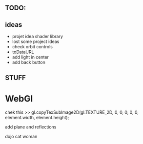 ## TODO:

## ideas

- projet idea shader library
- lost some project ideas
- check orbit controls
- toDataURL
- add light in center
- add back button

## STUFF

# WebGl

chek this >> gl.copyTexSubImage2D(gl.TEXTURE_2D, 0, 0, 0, 0, 0, element.width, element.height);

add plane and reflections

dojo cat woman
